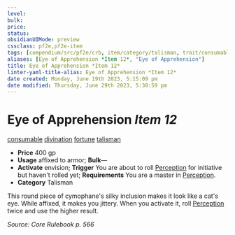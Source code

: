 ```yaml
---
level:
bulk:
price:
status:
obsidianUIMode: preview
cssclass: pf2e,pf2e-item
tags: [compendium/src/pf2e/crb, item/category/talisman, trait/consumable, trait/divination, trait/fortune, trait/talisman]
aliases: [Eye of Apprehension *Item 12*, "Eye of Apprehension"]
title: Eye of Apprehension *Item 12*
linter-yaml-title-alias: Eye of Apprehension *Item 12*
date created: Monday, June 19th 2023, 5:15:09 pm
date modified: Thursday, June 29th 2023, 5:30:59 pm
---
```


# Eye of Apprehension *Item 12*

[consumable](rules/traits/consumable.md) [divination](rules/traits/divination.md) [fortune](rules/traits/fortune.md) [talisman](rules/traits/talisman.md)  

- **Price** 400 gp
- **Usage** affixed to armor; **Bulk**—
- **Activate** envision; **Trigger** You are about to roll [Perception](compendium/skills.md#Perception) for initiative but haven't rolled yet; **Requirements** You are a master in [Perception](compendium/skills.md#Perception).
- **Category** Talisman

This round piece of cymophane's silky inclusion makes it look like a cat's eye. While affixed, it makes you jittery. When you activate it, roll [Perception](compendium/skills.md#Perception) twice and use the higher result.

*Source: Core Rulebook p. 566*
